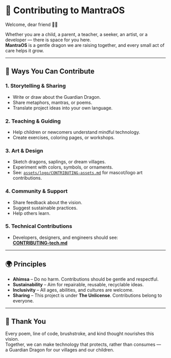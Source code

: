 # 🌱 Contributing to MantraOS

Welcome, dear friend 🐉✨

Whether you are a child, a parent, a teacher, a seeker, an artist, or a developer — there is space for you here.  
**MantraOS** is a gentle dragon we are raising together, and every small act of care helps it grow.

---

## 💖 Ways You Can Contribute

### 1. Storytelling & Sharing
- Write or draw about the Guardian Dragon.  
- Share metaphors, mantras, or poems.  
- Translate project ideas into your own language.

### 2. Teaching & Guiding
- Help children or newcomers understand mindful technology.  
- Create exercises, coloring pages, or workshops.

### 3. Art & Design
- Sketch dragons, saplings, or dream villages.  
- Experiment with colors, symbols, or ornaments.  
- See: [`assets/logo/CONTRIBUTING-assets.md`](./assets/logo/CONTRIBUTING-assets.md) for mascot/logo art contributions.

### 4. Community & Support
- Share feedback about the vision.  
- Suggest sustainable practices.  
- Help others learn.

### 5. Technical Contributions
- Developers, designers, and engineers should see:  
  [**CONTRIBUTING-tech.md**](./CONTRIBUTING-tech.md)

---

## 🌍 Principles

- **Ahimsa** – Do no harm. Contributions should be gentle and respectful.  
- **Sustainability** – Aim for repairable, reusable, recyclable ideas.  
- **Inclusivity** – All ages, abilities, and cultures are welcome.  
- **Sharing** – This project is under **The Unlicense**. Contributions belong to everyone.

---

## 🙏 Thank You

Every poem, line of code, brushstroke, and kind thought nourishes this vision.  
Together, we can make technology that protects, rather than consumes —  
a Guardian Dragon for our villages and our children.

